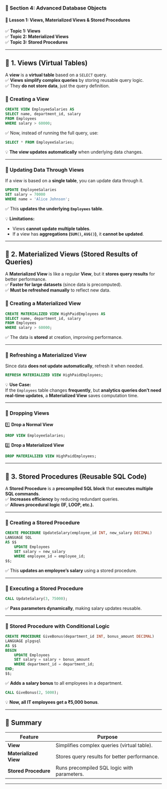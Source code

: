 ### **📌 Section 4: Advanced Database Objects**  
#### **🔹 Lesson 1: Views, Materialized Views & Stored Procedures**  
✅ **Topic 1: Views**  
✅ **Topic 2: Materialized Views**  
✅ **Topic 3: Stored Procedures**  

---

## **🔹 1. Views (Virtual Tables)**
A **view** is a **virtual table** based on a `SELECT` query.  
✅ **Views simplify complex queries** by storing reusable query logic.  
✅ They **do not store data**, just the query definition.  

### **📍 Creating a View**
```sql
CREATE VIEW EmployeeSalaries AS 
SELECT name, department_id, salary 
FROM Employees 
WHERE salary > 60000;
```
✅ Now, instead of running the full query, use:  
```sql
SELECT * FROM EmployeeSalaries;
```
💡 **The view updates automatically** when underlying data changes.

---

### **📍 Updating Data Through Views**
If a view is based on a **single table**, you can update data through it.

```sql
UPDATE EmployeeSalaries
SET salary = 70000
WHERE name = 'Alice Johnson';
```
✅ This **updates the underlying `Employees` table**.

💡 **Limitations:**  
- Views **cannot update multiple tables**.  
- If a view has **aggregations (`SUM()`, `AVG()`)**, it **cannot be updated**.  

---

## **🔹 2. Materialized Views (Stored Results of Queries)**
A **Materialized View** is like a regular **View**, but it **stores query results** for better performance.  
✅ **Faster for large datasets** (since data is precomputed).  
✅ **Must be refreshed manually** to reflect new data.

### **📍 Creating a Materialized View**
```sql
CREATE MATERIALIZED VIEW HighPaidEmployees AS
SELECT name, department_id, salary 
FROM Employees 
WHERE salary > 60000;
```
✅ The data is **stored** at creation, improving performance.

---

### **📍 Refreshing a Materialized View**
Since data **does not update automatically**, refresh it when needed.

```sql
REFRESH MATERIALIZED VIEW HighPaidEmployees;
```
💡 **Use Case:**  
If the `Employees` table changes **frequently**, but **analytics queries don’t need real-time updates**, a **Materialized View** saves computation time.

---

### **📍 Dropping Views**
1️⃣ **Drop a Normal View**
```sql
DROP VIEW EmployeeSalaries;
```
2️⃣ **Drop a Materialized View**
```sql
DROP MATERIALIZED VIEW HighPaidEmployees;
```

---

## **🔹 3. Stored Procedures (Reusable SQL Code)**
A **Stored Procedure** is a **precompiled SQL block** that **executes multiple SQL commands**.  
✅ **Increases efficiency** by reducing redundant queries.  
✅ **Allows procedural logic (IF, LOOP, etc.).**  

---

### **📍 Creating a Stored Procedure**
```sql
CREATE PROCEDURE UpdateSalary(employee_id INT, new_salary DECIMAL)
LANGUAGE SQL
AS $$
    UPDATE Employees 
    SET salary = new_salary
    WHERE employee_id = employee_id;
$$;
```
✅ This **updates an employee’s salary** using a stored procedure.

---

### **📍 Executing a Stored Procedure**
```sql
CALL UpdateSalary(3, 75000);
```
✅ **Pass parameters dynamically**, making salary updates reusable.

---

### **📍 Stored Procedure with Conditional Logic**
```sql
CREATE PROCEDURE GiveBonus(department_id INT, bonus_amount DECIMAL)
LANGUAGE plpgsql
AS $$
BEGIN
    UPDATE Employees
    SET salary = salary + bonus_amount
    WHERE department_id = department_id;
END;
$$;
```
✅ **Adds a salary bonus** to all employees in a department.

```sql
CALL GiveBonus(2, 5000);
```
💡 **Now, all IT employees get a ₹5,000 bonus**.

---

## **🔹 Summary**
| Feature | Purpose |
|---------|---------|
| **View** | Simplifies complex queries (virtual table). |
| **Materialized View** | Stores query results for better performance. |
| **Stored Procedure** | Runs precompiled SQL logic with parameters. |

---
